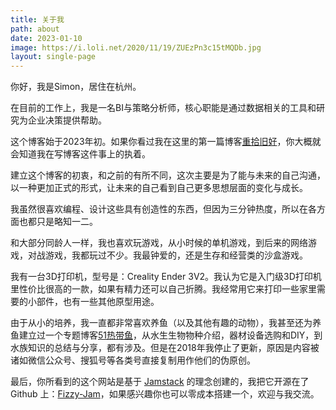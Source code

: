 ```yaml
---
title: 关于我
path: about
date: 2023-01-10
image: https://i.loli.net/2020/11/19/ZUEzPn3c15tMQDb.jpg
layout: single-page
---
```


你好，我是Simon，居住在杭州。

在目前的工作上，我是一名BI与策略分析师，核心职能是通过数据相关的工具和研究为企业决策提供帮助。

这个博客始于2023年初。如果你看过我在这里的第一篇博客[重拾旧好](/post/重拾旧好/)，你大概就会知道我在写博客这件事上的执着。

建立这个博客的初衷，和之前的有所不同，这次主要是为了能与未来的自己沟通，以一种更加正式的形式，让未来的自己看到自己更多思想层面的变化与成长。

我虽然很喜欢编程、设计这些具有创造性的东西，但因为三分钟热度，所以在各方面也都只是略知一二。

和大部分同龄人一样，我也喜欢玩游戏，从小时候的单机游戏，到后来的网络游戏，对战游戏，我都玩过不少。我最钟爱的，还是生存和经营类的沙盒游戏。

我有一台3D打印机，型号是：Creality Ender 3V2。我认为它是入门级3D打印机里性价比很高的一款，如果有精力还可以自己折腾。我经常用它来打印一些家里需要的小部件，也有一些其他原型用途。

由于从小的培养，我一直都非常喜欢养鱼（以及其他有趣的动物），我甚至还为养鱼建立过一个专题博客[51热带鱼](https://www.51redaiyu.com/)，从水生生物物种介绍，器材设备选购和DIY，到水族知识的总结与分享，都有涉及。但是在2018年我停止了更新，原因是内容被诸如微信公众号、搜狐号等各类号直接复制用作他们的伪原创。

最后，你所看到的这个网站是基于 [Jamstack](https://jamstack.org/) 的理念创建的，我把它开源在了 Github 上：[Fizzy-Jam](http://github.com/huangyuzhang/Fizzy-Jam)，如果感兴趣你也可以零成本搭建一个，欢迎与我交流。